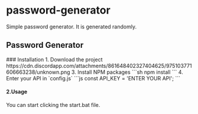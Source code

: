 # password-generator
Simple password generator.
It is generated randomly.


<h2>
 Password Generator
  </h2>
 ### Installation
1. Download the project
  https://cdn.discordapp.com/attachments/861648402327404625/975103771606663238/unknown.png
3. Install NPM packages
   ```sh
   npm install
   ```
4. Enter your API in `config.js`
   ```js
   const API_KEY = 'ENTER YOUR API';
   ```
 <h4>2.Usage</h4>
You can start clicking the start.bat file.
